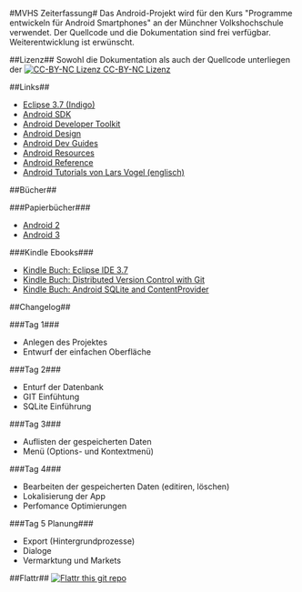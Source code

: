 #MVHS Zeiterfassung#
Das Android-Projekt wird für den Kurs "Programme entwickeln für Android Smartphones" an der Münchner Volkshochschule verwendet. Der Quellcode und die Dokumentation sind frei verfügbar. Weiterentwicklung ist erwünscht.

##Lizenz##
Sowohl die Dokumentation als auch der Quellcode unterliegen der [![CC-BY-NC Lizenz](http://i.creativecommons.org/l/by-nc/3.0/88x31.png "CC-BY-NC Lizenz") CC-BY-NC Lizenz](http://creativecommons.org/licenses/by-nc/3.0/deed.de)

##Links##
* [Eclipse 3.7 (Indigo)](http://www.eclipse.org/downloads/)
* [Android SDK](http://developer.android.com/sdk/index.html)
* [Android Developer Toolkit](http://developer.android.com/sdk/eclipse-adt.html)
* [Android Design](http://developer.android.com/design/index.html)
* [Android Dev Guides](http://developer.android.com/guide/index.html)
* [Android Resources](http://developer.android.com/resources/browser.html)
* [Android Reference](http://developer.android.com/reference/packages.html)
* [Android Tutorials von Lars Vogel (englisch)](http://www.vogella.de/android.html)

##Bücher##

###Papierbücher###
* [Android 2](http://amzn.to/kAnQRT)
* [Android 3](http://amzn.to/lW7O3G)

###Kindle Ebooks###
* [Kindle Buch: Eclipse IDE 3.7](http://www.amazon.de/gp/product/B006O1J39S?ie=UTF8&tag=webitint-21&linkCode=shr&camp=3206&creative=21426&creativeASIN=B006O1J39S&ref_=sr_1_2&qid=1326833355&sr=8-2)
* [Kindle Buch: Distributed Version Control with Git](http://www.amazon.de/gp/product/B0067QNR56?ie=UTF8&tag=webitint-21&linkCode=shr&camp=3206&creative=21426&creativeASIN=B0067QNR56&ref_=sr_1_1&qid=1326833355&sr=8-1)
* [Kindle Buch: Android SQLite and ContentProvider](http://www.amazon.de/gp/product/B006YUWEFE?ie=UTF8&tag=webitint-21&linkCode=shr&camp=3206&creative=21426&creativeASIN=B006YUWEFE&ref_=sr_1_3&s=digital-text&qid=1326833759&sr=1-3)

##Changelog##

###Tag 1###
* Anlegen des Projektes
* Entwurf der einfachen Oberfläche

###Tag 2###
* Enturf der Datenbank
* GIT Einfühtung
* SQLite Einführung

###Tag 3###
* Auflisten der gespeicherten Daten
* Menü (Options- und Kontextmenü)

###Tag 4###
* Bearbeiten der gespeicherten Daten (editiren, löschen)
* Lokalisierung der App
* Perfomance Optimierungen

###Tag 5 Planung###
* Export (Hintergrundprozesse)
* Dialoge
* Vermarktung und Markets

##Flattr##
[![Flattr this git repo](http://api.flattr.com/button/flattr-badge-large.png)](https://flattr.com/submit/auto?user_id=WebDucer&url=https://github.com/WebDucer/MVHS-Zeiterfassung&title=MVHS-Zeiterfassung&language=de_DE&tags=github&category=software)